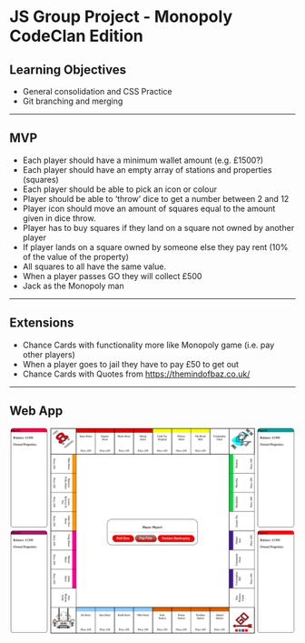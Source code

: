 # JS Group Project - Monopoly CodeClan Edition

## Learning Objectives
* General consolidation and CSS Practice
* Git branching and merging
---
## MVP
* Each player should have a minimum wallet amount (e.g. £1500?)
* Each player should have an empty array of stations and properties (squares)
* Each player should be able to pick an icon or colour
* Player should be able to ‘throw’ dice to get a number between 2 and 12
* Player icon should move an amount of squares equal to the amount given in dice throw.
* Player has to buy squares if they land on a square not owned by another player
* If player lands on a square owned by someone else they pay rent (10% of the value of the property)
* All squares to all have the same value.
* When a player passes GO they will collect £500
* Jack as the Monopoly man
---
## Extensions
* Chance Cards with functionality more like Monopoly game (i.e. pay other players)
* When a player goes to jail they have to pay £50 to get out
* Chance Cards with Quotes from https://themindofbaz.co.uk/
---
## Web App
![homepage_screenshot](/client/public/homepage_screenshot.png?raw=true "Homepage Screenshot")